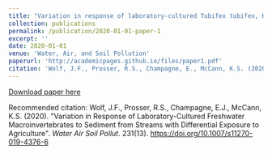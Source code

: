 ```yaml
---
title: "Variation in response of laboratory-cultured Tubifex tubifex, Hyalella azteca and Hexagenia spp. to sediment from streams with varying exposure to agriculture."
collection: publications
permalink: /publication/2020-01-01-paper-1
excerpt: ''
date: 2020-01-01
venue: 'Water, Air, and Soil Pollution'
paperurl: 'http://academicpages.github.io/files/paper1.pdf'
citation: 'Wolf, J.F., Prosser, R.S., Champagne, E., McCann, K.S. (2020). &quot;Variation in response oflaboratory-cultured Tubifex tubifex, Hyalella azteca and Hexagenia spp. to sediment from streams with varying exposure to agriculture.&quot; <i>Water, Air, and Soil Pollution</i>. 231(1).'
---
```


[Download paper here](http://academicpages.github.io/files/paper1.pdf)

Recommended citation: Wolf, J.F., Prosser, R.S., Champagne, E.J., McCann, K.S. (2020). "Variation in Response of Laboratory-Cultured Freshwater Macroinvertebrates to Sediment from Streams with Differential Exposure to Agriculture". <i>Water Air Soil Pollut</i>. 231(13). https://doi.org/10.1007/s11270-019-4376-6
